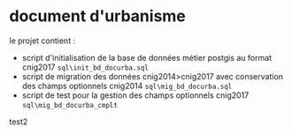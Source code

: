 # document d'urbanisme

le projet contient :
* script d'initialisation de la base de données métier postgis au format cnig2017 `sql\init_bd_docurba.sql`
* script de migration des données cnig2014>cnig2017 avec conservation des champs optionnels cnig2014 `sql\mig_bd_docurba.sql`
* script de test pour la gestion des champs optionnels cnig2017 `sql\mig_bd_docurba_cmplt` 

test2
